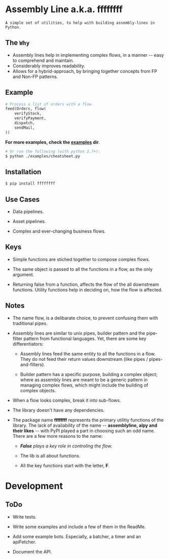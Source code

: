 # Assembly Line a.k.a. ffffffff

	A simple set of utilities, to help with building assembly-lines in Python.

## The `Why`

* Assembly lines help in implementing complex flows, in a manner -- easy to comprehend and maintain.
* Considerably improves readability.
* Allows for a hybrid-approach, by bringing together concepts from FP and Non-FP patterns.

## Example
```py
# Process a list of orders with a flow.
feed(Orders, flow(
	verifyStock,
	verifyPayment,
	dispatch,
	sendMail,
))
```
**For more examples, check the [examples](https://github.com/viswanathct/al-py/tree/master/examples) dir**.
```sh
# Or run the following (with python 2.7+):
$ python ./examples/cheatsheet.py
```

## Installation
```sh
$ pip install ffffffff
```

## Use Cases

* Data pipelines.

* Asset pipelines.

* Complex and ever-changing business flows.

## Keys

* Simple functions are stiched together to compose complex flows.

* The same object is passed to all the functions in a flow, as the only argument.

* Returning false from a function, affects the flow of the all downstream functions. Utility functions help in deciding on, how the flow is affected.

## Notes

* The name flow, is a delibarate choice, to prevent confusing them with traditional pipes.

* Assembly lines are similar to unix pipes, builder pattern and the pipe-filter pattern from functional languages. Yet, there are some key differentiators:

	* Assembly lines feed the same entity to all the functions in a flow. They do not feed their return values downstream (like pipes / pipes-and-filters).

	* Builder pattern has a specific purpose, building a complex object; where as assembly lines are meant to be a generic pattern in managing complex flows, which might include the building of complex objects.

* When a flow looks complex, break it into sub-flows.

* The library doesn't have any dependencies.

* The package name **ffffffff** represents the primary utilitiy functions of the library. The lack of availability of the name -- **assemblyline, alpy and their likes** -- with PyPI played a part in choosing such an odd name. There are a few more reasons to the name:

	* ***False** plays a key role in controling the flow.*

	* The lib is all about functions.

	* All the key functions start with the letter, **F**.

# Development

## ToDo

* Write tests.

* Write some examples and include a few of them in the ReadMe.

* Add some example bots. Especially, a batcher, a timer and an apiFetcher.

* Document the API.
